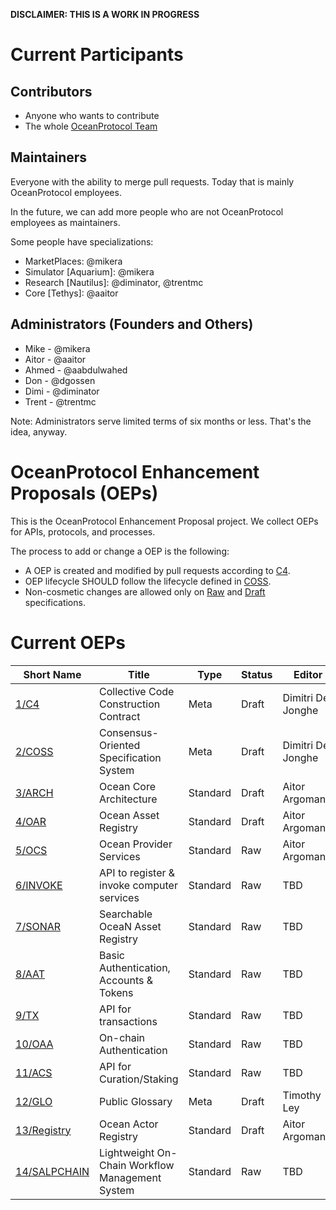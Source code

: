 **DISCLAIMER: THIS IS A WORK IN PROGRESS**

# Current Participants

## Contributors

- Anyone who wants to contribute
- The whole [OceanProtocol Team](https://github.com/orgs/oceanprotocol/people)

## Maintainers

Everyone with the ability to merge pull requests. Today that is mainly OceanProtocol employees.

In the future, we can add more people who are not OceanProtocol employees as maintainers.

Some people have specializations:

- MarketPlaces: @mikera
- Simulator [Aquarium]: @mikera
- Research [Nautilus]: @diminator, @trentmc
- Core [Tethys]: @aaitor

## Administrators (Founders and Others)

- Mike - @mikera
- Aitor - @aaitor
- Ahmed - @aabdulwahed
- Don - @dgossen
- Dimi - @diminator
- Trent - @trentmc

Note: Administrators serve limited terms of six months or less. That's the idea, anyway.

# OceanProtocol Enhancement Proposals (OEPs)

This is the OceanProtocol Enhancement Proposal project. We collect OEPs for APIs, protocols, and processes.

The process to add or change a OEP is the following:
- A OEP is created and modified by pull requests according to [C4](./1).
- OEP lifecycle SHOULD follow the lifecycle defined in [COSS](./2).
- Non-cosmetic changes are allowed only on [Raw](./2#raw-oeps) and [Draft](./2#draft-oeps) specifications.

# Current OEPs

Short Name    | Title                                                        | Type     | Status     | Editor
--------------|--------------------------------------------------------------|----------|------------|-------
[1/C4](1)     | Collective Code Construction Contract                        | Meta     | Draft      | Dimitri De Jonghe
[2/COSS](2)   | Consensus-Oriented Specification System                      | Meta     | Draft      | Dimitri De Jonghe
[3/ARCH](3)   | Ocean Core Architecture                                     | Standard     | Draft      | Aitor Argomaniz
[4/OAR](4)   | Ocean Asset Registry                      | Standard     | Draft      | Aitor Argomaniz
[5/OCS](5)   | Ocean Provider Services                      | Standard     | Raw      | Aitor Argomaniz
[6/INVOKE](6)   | API to register & invoke computer services                      | Standard     | Raw      | TBD
[7/SONAR](7)   | Searchable OceaN Asset Registry                      | Standard     | Raw      | TBD
[8/AAT](8)   | Basic Authentication, Accounts & Tokens                      | Standard     | Raw      | TBD
[9/TX](9)   | API for transactions                      | Standard     | Raw      | TBD
[10/OAA](10)   | On-chain Authentication                       | Standard     | Raw      | TBD
[11/ACS](11)   | API for Curation/Staking                      | Standard     | Raw      | TBD
[12/GLO](12)   | Public Glossary                      | Meta     | Draft      | Timothy Ley
[13/Registry](13)   | Ocean Actor Registry                                     | Standard     | Draft      | Aitor Argomaniz
[14/SALPCHAIN](14)   | Lightweight On-Chain Workflow Management System                       | Standard     | Raw      | TBD
